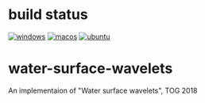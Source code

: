 # build status

[![windows](https://github.com/nnkgw/water-surface-wavelets/workflows/windows/badge.svg)](https://github.com/nnkgw/water-surface-wavelets/actions?query=workflow%3Awindows)
[![macos](https://github.com/nnkgw/water-surface-wavelets/workflows/macos/badge.svg)](https://github.com/nnkgw/water-surface-wavelets/actions?query=workflow%3Amacos)
[![ubuntu](https://github.com/nnkgw/water-surface-wavelets/workflows/ubuntu/badge.svg)](https://github.com/nnkgw/water-surface-wavelets/actions?query=workflow%3Aubuntu)

# water-surface-wavelets
An implementaion of "Water surface wavelets", TOG 2018
